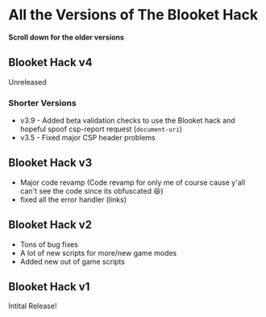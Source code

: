 # All the Versions of The Blooket Hack

**Scroll down for the older versions**

## Blooket Hack v4

Unreleased

### Shorter Versions

- v3.9 - Added beta validation checks to use the Blooket hack and hopeful spoof csp-report request (`document-uri`)
- v3.5 - Fixed major CSP header problems

## Blooket Hack v3

- Major code revamp (Code revamp for only me of course cause y'all can't see the code since its obfuscated 😆)
- fixed all the error handler (links)

## Blooket Hack v2

- Tons of bug fixes
- A lot of new scripts for more/new game modes
- Added new out of game scripts

## Blooket Hack v1

Intital Release!